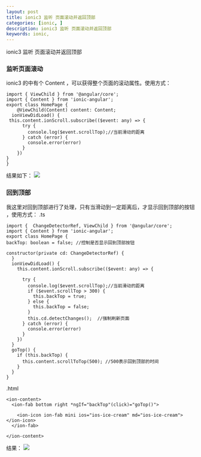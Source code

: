 ```yaml
---
layout: post
title: ionic3 监听 页面滚动并返回顶部
categories: [ionic, ]
description: ionic3 监听 页面滚动并返回顶部
keywords: ionic, 
---
```


ionic3 监听 页面滚动并返回顶部

### 监听页面滚动
ionic3 的中有个 Content ，可以获得整个页面的滚动属性。使用方式：
```
import { ViewChild } from '@angular/core';
import { Content } from 'ionic-angular';
export class HomePage {
    @ViewChild(Content) content: Content;
  ionViewDidLoad() {
 this.content.ionScroll.subscribe(($event: any) => {
      try {
        console.log($event.scrollTop);//当前滑动的距离
      } catch (error) {
        console.error(error)
      }
    })
}
}
```
结果如下：
![](https://user-images.githubusercontent.com/39762376/41220268-7258c084-6d93-11e8-9887-e6fee45341b0.gif)

### 回到顶部
我这里对回到顶部进行了处理，只有当滑动到一定距离后，才显示回到顶部的按钮 ，使用方式：
.ts
```
import {  ChangeDetectorRef, ViewChild } from '@angular/core';
import { Content } from 'ionic-angular';
export class HomePage {
backTop: boolean = false; //控制是否显示回到顶部按钮

constructor(private cd: ChangeDetectorRef) {
  }
  ionViewDidLoad() {
    this.content.ionScroll.subscribe(($event: any) => {

      try {
        console.log($event.scrollTop);//当前滑动的距离
        if ($event.scrollTop > 300) {
          this.backTop = true;
        } else {
          this.backTop = false;
        }
        this.cd.detectChanges();  //强制刷新页面
      } catch (error) {
        console.error(error)
      }
    })
  }
  goTop() {
    if (this.backTop) {
      this.content.scrollToTop(500); //500表示回到顶部的时间
    }
  }
}
```
.html
```
<ion-content>
  <ion-fab bottom right *ngIf="backTop"(click)="goTop()">
   
    <ion-icon ion-fab mini ios="ios-ice-cream" md="ios-ice-cream"></ion-icon>
  </ion-fab>

</ion-content>
```
结果：
![](https://user-images.githubusercontent.com/39762376/41220663-a8950e4a-6d94-11e8-929c-6271ac841660.gif)


